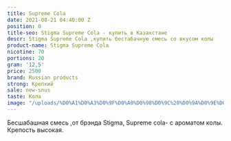 ```yaml
---
title: Supreme Cola
date: 2021-08-21 04:40:00 Z
position: 0
title-seo: Stigma Supreme Cola - купить в Казахстане
descr: Stigma Supreme Cola ,купить бестабачную смесь со вкусом колы
product-name: Stigma Supreme Cola
nicotine: 70
portions: 20
gram: '12,5'
price: 2500
brand: Russian products
strong: Крепкий
sale: new-snus
taste: Кола
image: "/uploads/%D0%A1%D0%A3%D0%9F%D0%A0%D0%98%D0%9C%20%D0%9A%D0%9E%D0%9B%D0%90-3.png"
---
```


Бесшабашная смесь ,от брэнда Stigma, Supreme cola- с ароматом колы.
Крепость высокая.
